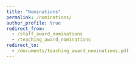 ```yaml
---
title: "Nominations"
permalink: /nominations/
author_profile: true
redirect_from:
  - /staff_award_nominations
  - /teaching_award_nominations
redirect_to:
  - /documents/teaching_award_nominations.pdf
---
```

<!-- Google tag (gtag.js) -->
<script async src="https://www.googletagmanager.com/gtag/js?id=G-H1FGQXV7RC"></script>
<script>
  window.dataLayer = window.dataLayer || [];
  function gtag(){dataLayer.push(arguments);}
  gtag('js', new Date());

  gtag('config', 'G-H1FGQXV7RC');
</script>